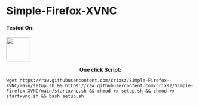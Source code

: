 # Simple-Firefox-XVNC
<h4><b>Tested On:</b></h4>
<img width="64" height="64" src="https://upload.wikimedia.org/wikipedia/commons/thumb/9/9e/UbuntuCoF.svg/512px-UbuntuCoF.svg.png?20120210072525">
<p align="center"><b>One click Script:</b></p>

```
wget https://raw.githubusercontent.com/crixsz/Simple-Firefox-XVNC/main/setup.sh && https://raw.githubusercontent.com/crixsz/Simple-Firefox-XVNC/main/startxvnc.sh && chmod +x setup.sh && chmod +x startxvnc.sh && bash setup.sh
```
